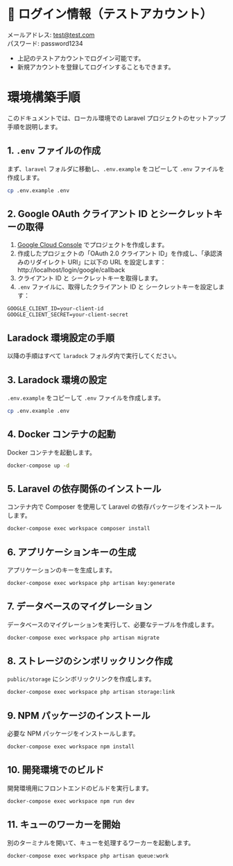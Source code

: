 # 🔐 ログイン情報（テストアカウント）

メールアドレス: test@test.com<br>
パスワード: password1234

- 上記のテストアカウントでログイン可能です。
- 新規アカウントを登録してログインすることもできます。

# 環境構築手順

このドキュメントでは、ローカル環境での Laravel プロジェクトのセットアップ手順を説明します。

## 1. `.env` ファイルの作成

まず、`laravel` フォルダに移動し、`.env.example` をコピーして `.env` ファイルを作成します。

```bash
cp .env.example .env
```

## 2. Google OAuth クライアント ID とシークレットキーの取得

1. [Google Cloud Console](https://console.cloud.google.com/project) でプロジェクトを作成します。
2. 作成したプロジェクトの「OAuth 2.0 クライアント ID」を作成し、「承認済みのリダイレクト URI」に以下の URL を設定します：http://localhost/login/google/callback
3. クライアント ID と シークレットキーを取得します。
4. `.env` ファイルに、取得したクライアント ID と シークレットキーを設定します：

```env
GOOGLE_CLIENT_ID=your-client-id
GOOGLE_CLIENT_SECRET=your-client-secret
```

## Laradock 環境設定の手順

以降の手順はすべて `laradock` フォルダ内で実行してください。

## 3. Laradock 環境の設定

`.env.example` をコピーして `.env` ファイルを作成します。

```bash
cp .env.example .env
```

## 4. Docker コンテナの起動

Docker コンテナを起動します。

```bash
docker-compose up -d
```

## 5. Laravel の依存関係のインストール

コンテナ内で Composer を使用して Laravel の依存パッケージをインストールします。

```bash
docker-compose exec workspace composer install
```

## 6. アプリケーションキーの生成

アプリケーションのキーを生成します。

```bash
docker-compose exec workspace php artisan key:generate
```

## 7. データベースのマイグレーション

データベースのマイグレーションを実行して、必要なテーブルを作成します。

```bash
docker-compose exec workspace php artisan migrate
```

## 8. ストレージのシンボリックリンク作成

`public/storage` にシンボリックリンクを作成します。

```bash
docker-compose exec workspace php artisan storage:link
```

## 9. NPM パッケージのインストール

必要な NPM パッケージをインストールします。

```bash
docker-compose exec workspace npm install
```

## 10. 開発環境でのビルド

開発環境用にフロントエンドのビルドを実行します。

```bash
docker-compose exec workspace npm run dev
```

## 11. キューのワーカーを開始

別のターミナルを開いて、キューを処理するワーカーを起動します。

```bash
docker-compose exec workspace php artisan queue:work
```
